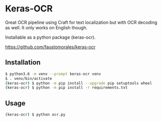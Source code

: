 # Keras-OCR

Great OCR pipeline using Craft for text localization but with OCR decoding as well. It only works on English though.

Installable as a python package (keras-ocr).

https://github.com/faustomorales/keras-ocr

## Installation

```bash
$ python3.6 -m venv --prompt keras-ocr venv
$ . venv/bin/activate
(keras-ocr) $ python -m pip install --upgrade pip setuptools wheel
(keras-ocr) $ python -m pip install -r requirements.txt
```

## Usage

```bash
(keras-ocr) $ python ocr.py
```
